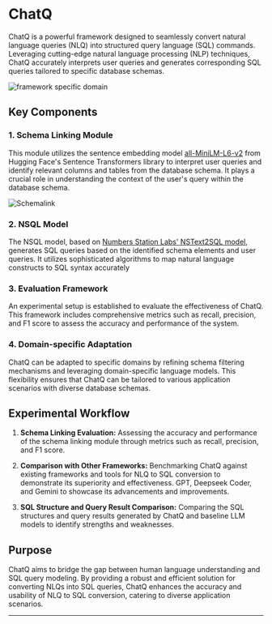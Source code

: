 # ChatQ 

ChatQ is a powerful framework designed to seamlessly convert natural language queries (NLQ) into structured query language (SQL) commands. Leveraging cutting-edge natural language processing (NLP) techniques, ChatQ accurately interprets user queries and generates corresponding SQL queries tailored to specific database schemas.

![framework specific domain](https://github.com/ThanawatTP/ChatQ/assets/126886304/7d813c5b-6363-4986-baba-e499386b9d1e)


## Key Components

### 1. Schema Linking Module
This module utilizes the sentence embedding model [all-MiniLM-L6-v2](https://huggingface.co/sentence-transformers/all-MiniLM-L6-v2) from Hugging Face's Sentence Transformers library to interpret user queries and identify relevant columns and tables from the database schema. It plays a crucial role in understanding the context of the user's query within the database schema.

![Schemalink](https://github.com/ThanawatTP/ChatQ/assets/126886304/8534b70e-3495-4a35-bf5d-8911aadd59a9)

### 2. NSQL Model
The NSQL model, based on [Numbers Station Labs' NSText2SQL model](https://huggingface.co/NumbersStation/nsql-350M), generates SQL queries based on the identified schema elements and user queries. It utilizes sophisticated algorithms to map natural language constructs to SQL syntax accurately

### 3. Evaluation Framework
An experimental setup is established to evaluate the effectiveness of ChatQ. This framework includes comprehensive metrics such as recall, precision, and F1 score to assess the accuracy and performance of the system.

### 4. Domain-specific Adaptation
ChatQ can be adapted to specific domains by refining schema filtering mechanisms and leveraging domain-specific language models. This flexibility ensures that ChatQ can be tailored to various application scenarios with diverse database schemas.

## Experimental Workflow

1. **Schema Linking Evaluation:** Assessing the accuracy and performance of the schema linking module through metrics such as recall, precision, and F1 score.

2. **Comparison with Other Frameworks:** Benchmarking ChatQ against existing frameworks and tools for NLQ to SQL conversion to demonstrate its superiority and effectiveness.
GPT, Deepseek Coder, and Gemini to showcase its advancements and improvements.

4. **SQL Structure and Query Result Comparison:** Comparing the SQL structures and query results generated by ChatQ and baseline LLM models to identify strengths and weaknesses.

## Purpose

ChatQ aims to bridge the gap between human language understanding and SQL query modeling. By providing a robust and efficient solution for converting NLQs into SQL queries, ChatQ enhances the accuracy and usability of NLQ to SQL conversion, catering to diverse application scenarios.

---

